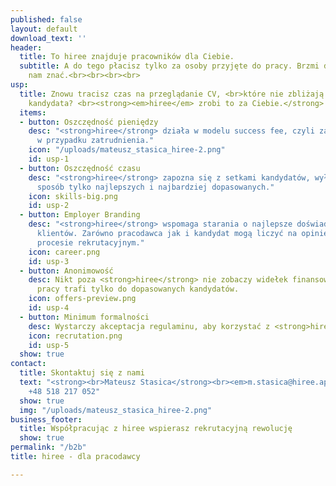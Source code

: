 ```yaml
---
published: false
layout: default
download_text: ''
header:
  title: To hiree znajduje pracowników dla Ciebie.
  subtitle: A do tego płacisz tylko za osoby przyjęte do pracy. Brzmi dobrze? Daj
    nam znać.<br><br><br><br>
usp:
  title: Znowu tracisz czas na przeglądanie CV, <br>które nie zbliżają Cię do idealnego
    kandydata? <br><strong><em>hiree</em> zrobi to za Ciebie.</strong>
  items:
  - button: Oszczędność pieniędzy
    desc: "<strong>hiree</strong> działa w modelu success fee, czyli zapłacisz jedynie
      w przypadku zatrudnienia."
    icon: "/uploads/mateusz_stasica_hiree-2.png"
    id: usp-1
  - button: Oszczędność czasu
    desc: "<strong>hiree</strong> zapozna się z setkami kandydatów, wyłaniając w obiektywny
      sposób tylko najlepszych i najbardziej dopasowanych."
    icon: skills-big.png
    id: usp-2
  - button: Employer Branding
    desc: "<strong>hiree</strong> wspomaga starania o najlepsze doświadczenia naszych
      klientów. Zarówno pracodawca jak i kandydat mogą liczyć na opinię po zakończonym
      procesie rekrutacyjnym."
    icon: career.png
    id: usp-3
  - button: Anonimowość
    desc: Nikt poza <strong>hiree</strong> nie zobaczy widełek finansowych. Oferta
      pracy trafi tylko do dopasowanych kandydatów.
    icon: offers-preview.png
    id: usp-4
  - button: Minimum formalności
    desc: Wystarczy akceptacja regulaminu, aby korzystać z <strong>hiree</strong>.
    icon: recrutation.png
    id: usp-5
  show: true
contact:
  title: Skontaktuj się z nami
  text: "<strong><br>Mateusz Stasica</strong><br><em>m.stasica@hiree.app</em><br>
    +48 518 217 052"
  show: true
  img: "/uploads/mateusz_stasica_hiree-2.png"
business_footer:
  title: Współpracując z hiree wspierasz rekrutacyjną rewolucję
  show: true
permalink: "/b2b"
title: hiree - dla pracodawcy

---
```

